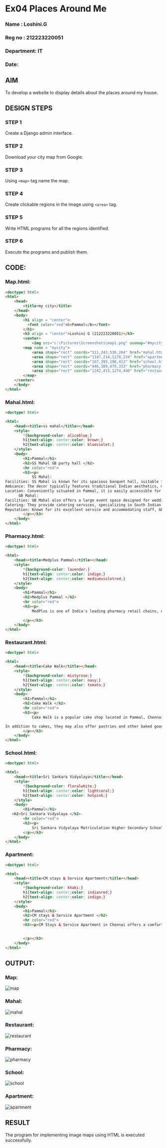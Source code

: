 # Ex04 Places Around Me
### Name : Loshini.G
### Reg no : 212223220051
### Department: IT
### Date: 

## AIM
To develop a website to display details about the places around my house.

## DESIGN STEPS

### STEP 1
Create a Django admin interface.

### STEP 2
Download your city map from Google.

### STEP 3
Using ```<map>``` tag name the map.

### STEP 4
Create clickable regions in the image using ```<area>``` tag.

### STEP 5
Write HTML programs for all the regions identified.

### STEP 6
Execute the programs and publish them.

## CODE:
### Map.html:
```html
<doctype! html>
<html>
    <head>
        <title>my city</title>
    </head>
    <body>
        <h1 align = "center">
          <font color="red"<b>Pammal</b></font>
        </h1>
        <h3 align = "center">Loshini G (212223220051)</h3>
        <center> 
            <img src="c:\Pictures\Screenshots\map1.png" usemap="#mycity" height ="550" width ="1300">
        <map name = "mycity">
            <area shape="rect" coords="511,243,536,264" href="mahal.html" title="SS Mahal GB party hall ">
            <area shape="rect" coords="1147,214,1178,234" href="apartment.html" title="CM stays & Service Apartment">
            <area shape="rect" coords="167,393,190,412" href="school.html" title="Sri Sankara Vidyalaya">
            <area shape="rect" coords="446,309,479,333" href="pharmacy.html" title="Medplus Pammal">
            <area shape="rect" coords="1242,415,1274,440" href="restaurant.html" title="Cake Walk">
        </map>
    </center>
    </body>
</html>
```
### Mahal.html:
```html
<doctype! html>

<html>
    <head><title>ss mahal</title></head>
    <style>
        *{background-color: aliceblue;}
        h1{text-align: center;color: brown;}
        h2{text-align: center;color: blueviolet;}
    </style>
    <body>
        <h1>Pammal</h1>
        <h2>SS Mahal GB party hall </h2>
        <hr color="red">
        <h3><p>
            SS Mahal:
Facilities: SS Mahal is known for its spacious banquet hall, suitable for hosting weddings, receptions, and various other celebrations. The venue is equipped with modern amenities, including ample parking, air conditioning, and catering services.
Ambiance: The decor typically features traditional Indian aesthetics, making it a popular choice for cultural events.
Location: Conveniently situated in Pammal, it is easily accessible for guests.
      GB Mahal:
Facilities: GB Mahal also offers a large event space designed for weddings and gatherings, with similar amenities as SS Mahal, including sound systems and seating arrangements.
Catering: They provide catering services, specializing in South Indian cuisine, which is a significant attraction for local celebrations.
Reputation: Known for its excellent service and accommodating staff, GB Mahal has received positive reviews from previous clients.
        </p></h3>
    </body>
</html>

```
### Pharmacy.html:
```html
<doctype! html>

<html>
    <head><title>Medplus Pammal</title></head>
    <style>
        *{background-color: lavender;}
        h1{text-align: center;color: indigo;}
        h2{text-align: center;color: mediumvioletred;}
    </style>
    <body>
        <h1>Pammal</h1>
        <h2>Medplus Pammal </h2>
        <hr color="red">
        <h3><p>
            MedPlus is one of India's leading pharmacy retail chains, established in 2006 by Madhukar Gangadi and headquartered in Hyderabad. As of 2024, it operates over 4,230 stores across more than 600 cities, making it the second-largest pharmacy network in the country. MedPlus offers a wide range of products, including prescription and over-the-counter medications, fast-moving consumer goods (FMCG), and optical products. In addition to its physical stores, MedPlus has a robust online presence through platforms like MedPlusMart for e-commerce and MedPlusLab for diagnostic services.The company focuses on providing genuine pharmaceutical products at competitive prices, coupled with a customer loyalty program called "FlexiRewards".
            
        </p></h3>
    </body>
</html>
```
### Restaurant.html:
```html
<doctype! html>

<html>
    <head><title>Cake Walk</title></head>
    <style>
        *{background-color: mistyrose;}
        h1{text-align: center;color: navy;}
        h2{text-align: center;color: tomato;}
    </style>
    <body>
        <h1>Pammal</h1>
        <h2>Cake Walk </h2>
        <hr color="red">
        <h3><p>
            Cake Walk is a popular cake shop located in Pammal, Chennai, known for its wide variety of freshly baked cakes. They offer an assortment of flavors and designs, making it a go-to destination for celebrations and special occasions. The shop provides options for customized cakes, allowing customers to create unique designs tailored to their needs. Cake Walk is appreciated for its quality ingredients and attention to detail in cake decoration.

In addition to cakes, they may also offer pastries and other baked goods, making it a sweet spot for dessert lovers in the area
        </p></h3>
    </body>
</html>
```
### School.html:
```html
<doctype! html>

<html>
    <head><title>Sri Sankara Vidyalaya</title></head>
    <style>
        *{background-color: floralwhite;}
        h1{text-align: center;color: lightcoral;}
        h2{text-align: center;color: hotpink;}
    </style>
    <body>
        <h1>Pammal</h1>
   <h2>Sri Sankara Vidyalaya </h2>
        <hr color="red">
        <h3><p>
            Sri Sankara Vidyalaya Matriculation Higher Secondary School in Pammal was established in 1983 under the guidance of His Holiness Jagadguru Sri Jayendra Saraswathi. Starting with 135 students, it has grown to over 2,000 students, supported by a dedicated management and 90 qualified teachers. The school offers computer education from classes I to X and has extensive sports facilities for student participation. The premises include a three-story building for primary classes and a 35,000 sq. ft. area for classes from L.K.G to XII.
        </p></h3>
    </body>
</html>
```
### Apartment:
```html
<doctype! html>

<html>
    <head><title>CM stays & Service Apartment</title></head>
    <style>
        *{background-color: khaki;}
        h1{text-align: center;color: indianred;}
        h2{text-align: center;color: indigo;}
    </style>
    <body>
        <h1>Pammal</h1>
        <h2>CM stays & Service Apartment </h2>
        <hr color="red">
        <h3><p>CM Stays & Service Apartment in Chennai offers a comfortable two-bedroom accommodation near the airport. Guests appreciate its cleanliness, friendly staff, and convenient location. The apartment features amenities like free WiFi, air conditioning, a private bathroom, and a balcony. With a score of 9.1, it’s ideal for families and provides services like free parking and airport shuttles. The property has received positive reviews for its hospitality and proximity to local attractions. More details can be found on their official site.

            
        </p></h3>
    </body>
</html>
```

## OUTPUT:
### Map:
![map](https://github.com/user-attachments/assets/d5fe048a-9c14-4235-834d-6a19ce778151)
### Mahal:
![mahal](https://github.com/user-attachments/assets/99900810-d157-440f-93cd-4e6b120aa053)
### Restaurant:
![restaurant](https://github.com/user-attachments/assets/c5aeaea1-c000-4276-98b8-490ec8e2682a)
### Pharmacy:
![pharmacy](https://github.com/user-attachments/assets/591195ae-8fc0-4c6c-9f99-af02858e8b4a)
### School:
![school](https://github.com/user-attachments/assets/2272788f-f5a3-4177-b128-0f6a27ee2a63)
### Apartment:
![apartment](https://github.com/user-attachments/assets/5a53fc4d-9d6e-4dcd-a936-af94b3728c0c)



## RESULT
The program for implementing image maps using HTML is executed successfully.
